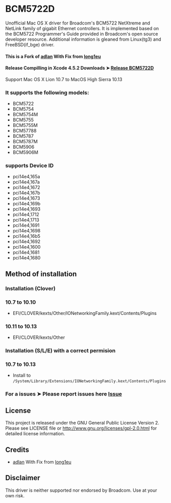 BCM5722D
========
Unofficial Mac OS X driver for Broadcom's BCM5722 NetXtreme and NetLink
family of gigabit Ethernet controllers. It is implemented based on the
BCM5722 Programmer's Guide provided in Broadcom's open source developer
resource. Additional information is gleaned from Linux(tg3) and
FreeBSD(if\_bge) driver.

#### This is a Fork of [adlan](https://github.com/adlan/BCM5722D) With Fix from [long1eu](https://github.com/long1eu)

#### Release Compilling in Xcode 4.5.2 Downloads ➤ [Release BCM5722D ](https://github.com/chris1111/BCM5722D/releases/tag/V-2.3.7 )
Support Mac OS X Lion 10.7 to MacOS High Sierra 10.13


### It supports the following models:

* BCM5722
* BCM5754
* BCM5754M
* BCM5755
* BCM5755M
* BCM57788
* BCM5787
* BCM5787M
* BCM5906
* BCM5906M

### supports Device ID 

- pci14e4,165a
- pci14e4,167a
- pci14e4,1672
- pci14e4,167b
- pci14e4,1673
- pci14e4,169b
- pci14e4,1693
- pci14e4,1712
- pci14e4,1713
- pci14e4,1691
- pci14e4,1698
- pci14e4,16b5
- pci14e4,1692
- pci14e4,1600
- pci14e4,1681
- pci14e4,1680


## Method of installation

### Installation (Clover)
### 10.7 to 10.10
- EFI/CLOVER/kexts/Other/IONetworkingFamily.kext/Contents/Plugins

### 10.11 to 10.13
- EFI/CLOVER/kexts/Other

### Installation (S/L/E) with a correct permision
### 10.7 to 10.13
- Install to `/System/Library/Extensions/IONetworkingFamily.kext/Contents/Plugins`


### For a issues ➤ Please report issues here [Issue ](https://github.com/chris1111/BCM5722D/issues)



License
-------
This project is released under the GNU General Public License Version 2. Please
see LICENSE file or <http://www.gnu.org/licenses/gpl-2.0.html> for detailed
license information.

Credits
-------
* [adlan](https://github.com/adlan/BCM5722D) With Fix from [long1eu](https://github.com/long1eu)

Disclaimer
----------
This driver is neither supported nor endorsed by Broadcom. Use at your own risk.
